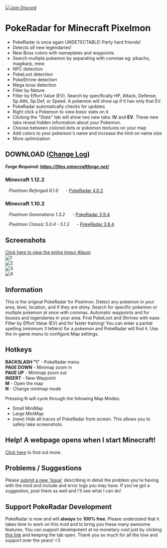 [![Join Discord](https://i.imgur.com/5PeuGS2.png)](https://discord.gg/7zWEuT8)

# PokeRadar for Minecraft Pixelmon
- PokeRadar is once again UNDETECTABLE! Party hard friends!
- Detects *all* new legendaries!
- New Boss colors with nameplates and waypoints
- Search multiple pokemon by separating with commas eg: pikachu, magikarp, mew
- NPC detection
- PokeLoot detection
- PokeShrine detection
- Mega boss detection
- Filter by Nature
- Filter by Effort Value (EV). Search by specifically HP, Attack, Defense, Sp.Attk, Sp.Def, or Speed. A pokemon will show up if it has only that EV.
- PokeRadar automatically checks for updates
- Right click a Pokemon to view *basic* stats on it
- Clicking the "Stats" tab will show two new tabs: **IV** and **EV**. These new tabs reveal hidden information about your Pokemon.
- Choose between colored dots or pokemon textures on your map
- Add colors to your pokemon's name and increase the limit on name size
- More optimization
  

## DOWNLOAD ([Change Log](https://github.com/kcaf/PokeRadar/wiki/Change-Log))
***Forge Required: https://files.minecraftforge.net/***  

### Minecraft 1.12.2
&nbsp;&nbsp; *Pixelmon Reforged 6.1.0*
&nbsp;&nbsp;&nbsp;&nbsp; - [PokeRadar 4.0.2](https://mega.nz/#!ZrYmEQTB!BTpKlrSM_oaUKos9aT-KLtHgwB5DUSofIILNnGzmFl0)
  
### Minecraft 1.10.2
&nbsp;&nbsp; *Pixelmon Generations 1.3.2*
&nbsp;&nbsp;&nbsp;&nbsp; - [PokeRadar 3.9.4](https://mega.nz/#!Qn4nSDya!FUJO9X-sfqkck1URzrKWZwLwVVZmyU2ASNHxwLt0ui8)
  
&nbsp;&nbsp; *Pixelmon Classic 5.0.4 - 5.1.2*
&nbsp;&nbsp;&nbsp;&nbsp; - [PokeRadar 3.9.4](https://mega.nz/#!Qn4nSDya!FUJO9X-sfqkck1URzrKWZwLwVVZmyU2ASNHxwLt0ui8)
  

## Screenshots
[Click here to view the entire Imgur Album](https://imgur.com/a/H2aqG)  
![1](https://i.imgur.com/0vMqhBo.png)  
![2](https://i.imgur.com/Bgibxgf.png)  
![3](https://i.imgur.com/M3LfGyq.png)  
![4](https://i.imgur.com/SF83f8S.png)  


## Information

This is the original PokeRadar for Pixelmon. Detect any pokemon in your area, level, location, and if they are shiny. Search for specific pokemon or multiple pokemon at once with commas. Automatic waypoints and for bosses and legendaries in your area. Find PokeLoot and Shrines with ease. Filter by Effort Value (EV) and for faster training! You can enter a partial spelling (minimum 3 letters) for a pokemon and PokeRadar will find it. Use the in-game menu to configure Map settings.
  

## Hotkeys

**BACKSLASH "\\"** - PokeRadar menu  
**PAGE DOWN** - Minimap zoom in  
**PAGE UP** - Minimap zoom out  
**INSERT** - New Waypoint  
**M** - Open the map  
**N** - Change minimap mode  

Pressing N will cycle through the following Map Modes:  
- Small MiniMap
- Large MiniMap
- (new) Hide all traces of PokeRadar from screen. This allows you to safely take screenshots.
  

## Help! A webpage opens when I start Minecraft!
[Click here](https://github.com/kcaf/PokeRadar/wiki/A-webpage-opened%3F) to find out more.

## Problems / Suggestions
Please [submit a new 'Issue'](https://github.com/kcaf/PokeRadar/issues/new) describing in detail the problem you're having with the mod and include and error logs you may have. If you've got a suggestion, post there as well and I'll see what I can do!
  

## Support PokeRadar Development
PokeRadar is now and will __always__ be **100% free**. Please understand that it takes time to work on this mod and to bring you these many awesome features. You can support development at no monetary cost just by clicking [this link](https://kcaf.github.io/PokeRadar/) and keeping the tab open. Thank you so much for all the love and support over the years! <3
